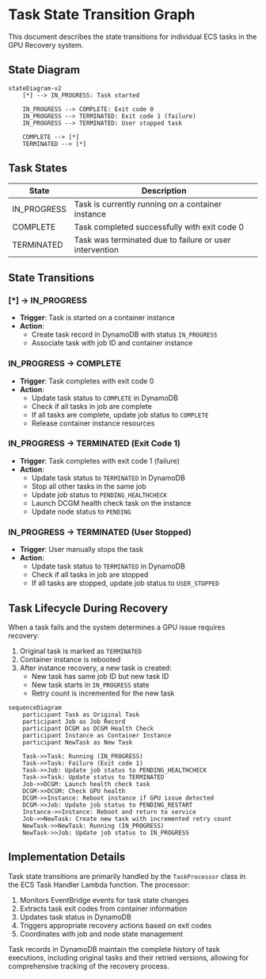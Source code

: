 # Task State Transition Graph

This document describes the state transitions for individual ECS tasks in the GPU Recovery system.

## State Diagram

```mermaid
stateDiagram-v2
    [*] --> IN_PROGRESS: Task started

    IN_PROGRESS --> COMPLETE: Exit code 0
    IN_PROGRESS --> TERMINATED: Exit code 1 (failure)
    IN_PROGRESS --> TERMINATED: User stopped task

    COMPLETE --> [*]
    TERMINATED --> [*]
```

## Task States

| State | Description |
|-------|-------------|
| IN_PROGRESS | Task is currently running on a container instance |
| COMPLETE | Task completed successfully with exit code 0 |
| TERMINATED | Task was terminated due to failure or user intervention |

## State Transitions

### [*] → IN_PROGRESS
- **Trigger**: Task is started on a container instance
- **Action**:
  - Create task record in DynamoDB with status `IN_PROGRESS`
  - Associate task with job ID and container instance

### IN_PROGRESS → COMPLETE
- **Trigger**: Task completes with exit code 0
- **Action**:
  - Update task status to `COMPLETE` in DynamoDB
  - Check if all tasks in job are complete
  - If all tasks are complete, update job status to `COMPLETE`
  - Release container instance resources

### IN_PROGRESS → TERMINATED (Exit Code 1)
- **Trigger**: Task completes with exit code 1 (failure)
- **Action**:
  - Update task status to `TERMINATED` in DynamoDB
  - Stop all other tasks in the same job
  - Update job status to `PENDING_HEALTHCHECK`
  - Launch DCGM health check task on the instance
  - Update node status to `PENDING`

### IN_PROGRESS → TERMINATED (User Stopped)
- **Trigger**: User manually stops the task
- **Action**:
  - Update task status to `TERMINATED` in DynamoDB
  - Check if all tasks in job are stopped
  - If all tasks are stopped, update job status to `USER_STOPPED`

## Task Lifecycle During Recovery

When a task fails and the system determines a GPU issue requires recovery:

1. Original task is marked as `TERMINATED`
2. Container instance is rebooted
3. After instance recovery, a new task is created:
   - New task has same job ID but new task ID
   - New task starts in `IN_PROGRESS` state
   - Retry count is incremented for the new task

```mermaid
sequenceDiagram
    participant Task as Original Task
    participant Job as Job Record
    participant DCGM as DCGM Health Check
    participant Instance as Container Instance
    participant NewTask as New Task

    Task->>Task: Running (IN_PROGRESS)
    Task->>Task: Failure (Exit code 1)
    Task->>Job: Update job status to PENDING_HEALTHCHECK
    Task->>Task: Update status to TERMINATED
    Job->>DCGM: Launch health check task
    DCGM->>DCGM: Check GPU health
    DCGM->>Instance: Reboot instance if GPU issue detected
    DCGM->>Job: Update job status to PENDING_RESTART
    Instance->>Instance: Reboot and return to service
    Job->>NewTask: Create new task with incremented retry count
    NewTask->>NewTask: Running (IN_PROGRESS)
    NewTask->>Job: Update job status to IN_PROGRESS
```

## Implementation Details

Task state transitions are primarily handled by the `TaskProcessor` class in the ECS Task Handler Lambda function. The processor:

1. Monitors EventBridge events for task state changes
2. Extracts task exit codes from container information
3. Updates task status in DynamoDB
4. Triggers appropriate recovery actions based on exit codes
5. Coordinates with job and node state management

Task records in DynamoDB maintain the complete history of task executions, including original tasks and their retried versions, allowing for comprehensive tracking of the recovery process.
